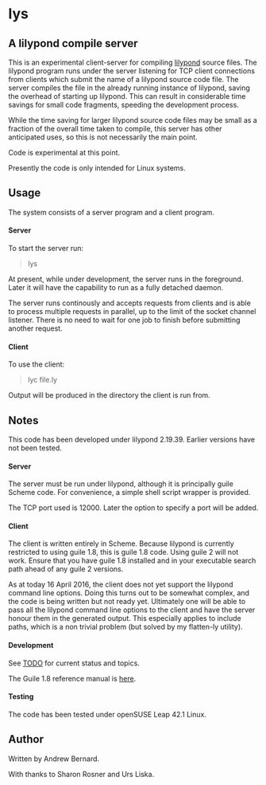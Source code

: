 # lys
## A lilypond compile server

This is an experimental client-server for compiling
[lilypond](http://www.lilypond.org) source files. The lilypond program runs
under the server listening for TCP client connections from clients which
submit the name of a lilypond source code file. The server compiles the file
in the already running instance of lilypond, saving the overhead of starting
up lilypond. This can result in considerable time savings for small code
fragments, speeding the development process.

While the time saving for larger lilypond source code files may be small as a
fraction of the overall time taken to compile, this server has other
anticipated uses, so this is not necessarily the main point.

Code is experimental at this point.

Presently the code is only intended for Linux systems.


## Usage
The system consists of a server program and a client program.

#### Server

To start the server run:

> lys

At present, while under development, the server runs in the foreground. Later
it will have the capability to run as a fully detached daemon.

The server runs continously and accepts requests from clients and is able to
process multiple requests in parallel, up to the limit of the socket channel
listener. There is no need to wait for one job to finish before submitting
another request.

#### Client

To use the client:

> lyc file.ly

Output will be produced in the directory the client is run from.

## Notes
This code has been developed under lilypond 2.19.39. Earlier versions have not
been tested.

#### Server
The server must be run under lilypond, although it is principally guile Scheme
code. For convenience, a simple shell script wrapper is provided.

The TCP port used is 12000. Later the option to specify a port will be added.

#### Client
The client is written entirely in Scheme. Because lilypond is currently
restricted to using guile 1.8, this is guile 1.8 code. Using guile 2 will not
work. Ensure that you have guile 1.8 installed and in your executable search
path ahead of any guile 2 versions.

As at today 16 April 2016, the client does not yet support the lilypond
command line options. Doing this turns out to be somewhat complex, and the
code is being written but not ready yet. Ultimately one will be able to pass
all the lilypond command line options to the client and have the server honour
them in the generated output. This especially applies to include paths, which
is a non trivial problem (but solved by my flatten-ly utility).

#### Development
See [TODO](TODO.md) for current status and topics.

The Guile 1.8 reference manual is
[here](https://www.gnu.org/software/guile/docs/docs-1.8/guile-ref/).

#### Testing
The code has been tested under openSUSE Leap 42.1 Linux.

## Author
Written by Andrew Bernard.

With thanks to Sharon Rosner and Urs Liska.



